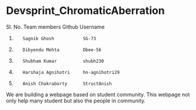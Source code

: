 # Devsprint_ChromaticAberration
Sl. No.   Team members           Github Username
1.        Sagnik Ghosh           SG-73
2.        Dibyendu Mehta         Dbee-56
3.        Shubham Kumar          shubh230
4.        Harshaja Agnihotri     hn-agnihotri29
5.        Anish Chakraborty      StructAnish

We are building a webpage based on student community. This webpage not only help many student but also the people in community.  
